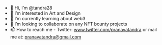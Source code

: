 - 👋 Hi, I’m @tandra28
- 👀 I’m interested in Art and Design
- 🌱 I’m currently learning about web3
- 💞️ I’m looking to collaborate on any NFT bounty projects
- 📫 How to reach me - Twitter: www.twitter.com/pranavatandra or mail me at: pranavatandra@gmail.com

<!---
tandra28/tandra28 is a ✨ special ✨ repository because its `README.md` (this file) appears on your GitHub profile.
You can click the Preview link to take a look at your changes.
--->
